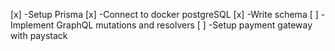 [x] -Setup Prisma
[x] -Connect to docker postgreSQL
[x] -Write schema
[ ] -Implement GraphQL mutations and resolvers
[ ] -Setup payment gateway with paystack
